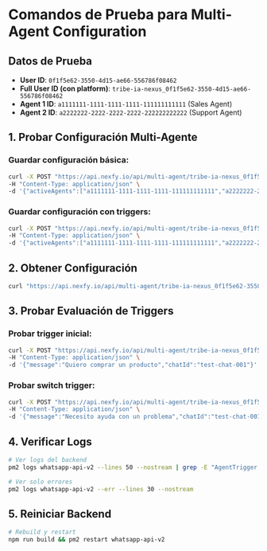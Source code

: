 # Comandos de Prueba para Multi-Agent Configuration

## Datos de Prueba
- **User ID**: `0f1f5e62-3550-4d15-ae66-556786f08462`
- **Full User ID (con platform)**: `tribe-ia-nexus_0f1f5e62-3550-4d15-ae66-556786f08462`
- **Agent 1 ID**: `a1111111-1111-1111-1111-111111111111` (Sales Agent)
- **Agent 2 ID**: `a2222222-2222-2222-2222-222222222222` (Support Agent)

## 1. Probar Configuración Multi-Agente

### Guardar configuración básica:
```bash
curl -X POST "https://api.nexfy.io/api/multi-agent/tribe-ia-nexus_0f1f5e62-3550-4d15-ae66-556786f08462/config" \
-H "Content-Type: application/json" \
-d '{"activeAgents":["a1111111-1111-1111-1111-111111111111","a2222222-2222-2222-2222-222222222222"],"defaultAgent":"a1111111-1111-1111-1111-111111111111","triggerConfig":{"initial":{},"switch":{},"fallback":[]}}'
```

### Guardar configuración con triggers:
```bash
curl -X POST "https://api.nexfy.io/api/multi-agent/tribe-ia-nexus_0f1f5e62-3550-4d15-ae66-556786f08462/config" \
-H "Content-Type: application/json" \
-d '{"activeAgents":["a1111111-1111-1111-1111-111111111111","a2222222-2222-2222-2222-222222222222"],"defaultAgent":"a1111111-1111-1111-1111-111111111111","triggerConfig":{"initial":{"keywords":["venta","comprar","precio","producto"],"agentId":"a1111111-1111-1111-1111-111111111111"},"switch":{"fromAgent":"a1111111-1111-1111-1111-111111111111","toAgent":"a2222222-2222-2222-2222-222222222222","keywords":["ayuda","soporte","problema","no funciona"]},"fallback":["a1111111-1111-1111-1111-111111111111"]}}'
```

## 2. Obtener Configuración

```bash
curl "https://api.nexfy.io/api/multi-agent/tribe-ia-nexus_0f1f5e62-3550-4d15-ae66-556786f08462/config"
```

## 3. Probar Evaluación de Triggers

### Probar trigger inicial:
```bash
curl -X POST "https://api.nexfy.io/api/multi-agent/tribe-ia-nexus_0f1f5e62-3550-4d15-ae66-556786f08462/triggers/test" \
-H "Content-Type: application/json" \
-d '{"message":"Quiero comprar un producto","chatId":"test-chat-001"}'
```

### Probar switch trigger:
```bash
curl -X POST "https://api.nexfy.io/api/multi-agent/tribe-ia-nexus_0f1f5e62-3550-4d15-ae66-556786f08462/triggers/test" \
-H "Content-Type: application/json" \
-d '{"message":"Necesito ayuda con un problema","chatId":"test-chat-001","currentAgentId":"a1111111-1111-1111-1111-111111111111"}'
```

## 4. Verificar Logs

```bash
# Ver logs del backend
pm2 logs whatsapp-api-v2 --lines 50 --nostream | grep -E "AgentTrigger|multi-agent|0f1f5e62"

# Ver solo errores
pm2 logs whatsapp-api-v2 --err --lines 30 --nostream
```

## 5. Reiniciar Backend

```bash
# Rebuild y restart
npm run build && pm2 restart whatsapp-api-v2
```